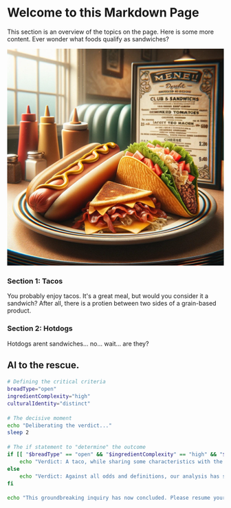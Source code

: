 # Welcome to this Markdown Page
This section is an overview of the topics on the page. Here is some more content.
Ever wonder what foods qualify as sandwiches?


![Image of a taco, hotdog, and sandwich on a plate at a diner](https://github.com/Scriptornaut/skills-communicate-using-markdown/blob/start-markdown/tacohotdogsandwich.jpeg)




### Section 1: Tacos
You probably enjoy tacos. It's a great meal, but would you consider it a sandwich? After all, there is a protien between two sides of a grain-based product. 

### Section 2: Hotdogs
Hotdogs arent sandwiches... no... wait... are they?

## AI to the rescue. 

```sh
# Defining the critical criteria
breadType="open"
ingredientComplexity="high"
culturalIdentity="distinct"

# The decisive moment
echo "Deliberating the verdict..."
sleep 2

# The if statement to "determine" the outcome
if [[ "$breadType" == "open" && "$ingredientComplexity" == "high" && "$culturalIdentity" == "distinct" ]]; then
    echo "Verdict: A taco, while sharing some characteristics with the venerable sandwich, defies conventional categorization due to its open bread format, intricate ingredient composition, and distinct cultural identity. Therefore, it is NOT a sandwich."
else
    echo "Verdict: Against all odds and definitions, our analysis has somehow concluded that a taco could be considered a sandwich. This outcome is highly suspect and likely the result of a glitch in the matrix."
fi

echo "This groundbreaking inquiry has now concluded. Please resume your regular culinary adventures."
```

